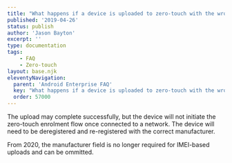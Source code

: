 ```yaml
---
title: "What happens if a device is uploaded to zero-touch with the wrong manufacturer?"
published: '2019-04-26'
status: publish
author: 'Jason Bayton'
excerpt: ''
type: documentation
tags: 
    - FAQ
    - Zero-touch
layout: base.njk
eleventyNavigation:
  parent: 'Android Enterprise FAQ'
  key: "What happens if a device is uploaded to zero-touch with the wrong manufacturer?"
  order: 57000
--- 
```

The upload may complete successfully, but the device will not initiate the zero-touch enrolment flow once connected to a network. The device will need to be deregistered and re-registered with the correct manufacturer.

From 2020, the manufacturer field is no longer required for IMEI-based uploads and can be ommitted.


